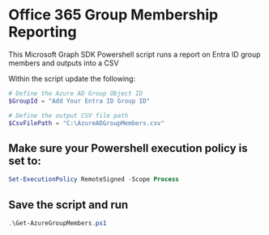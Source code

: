 # Office 365 Group Membership Reporting

This Microsoft Graph SDK Powershell script runs a report on Entra ID group members and outputs into a CSV

Within the script update the following:
```powershell
# Define the Azure AD Group Object ID
$GroupId = "Add Your Entra ID Group ID"

# Define the output CSV file path
$CsvFilePath = "C:\AzureADGroupMembers.csv"
```

## Make sure your Powershell execution policy is set to:
```powershell
Set-ExecutionPolicy RemoteSigned -Scope Process
```

## Save the script and run
```powershell
.\Get-AzureGroupMembers.ps1
